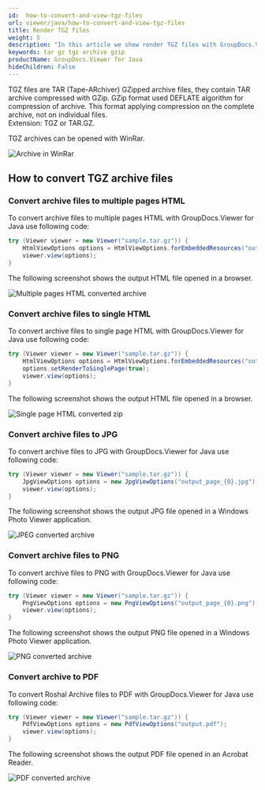 ```yaml
---
id:  how-to-convert-and-view-tgz-files
url: viewer/java/how-to-convert-and-view-tgz-files
title: Render TGZ files
weight: 5
description: "In this article we show render TGZ files with GroupDocs.Viewer within your Java applications."
keywords: tar gz tgz archive gzip
productName: GroupDocs.Viewer for Java
hideChildren: False
---
```


TGZ files are TAR (Tape-ARchiver) GZipped archive files, they contain TAR archive compressed with GZip.
GZip format used DEFLATE algorithm for compression of archive. This format applying compression on the complete archive, not on individual files. \
Extension: TGZ or TAR.GZ.

TGZ archives can be opened with WinRar.

![Archive in WinRar](/viewer/java/images/how-to-convert-and-view-tgz-files/tgz-in-winrar.png)

## How to convert TGZ archive files

### Convert archive files to multiple pages HTML

To convert archive files to multiple pages HTML with GroupDocs.Viewer for Java use following code:

```java
try (Viewer viewer = new Viewer("sample.tar.gz")) {
    HtmlViewOptions options = HtmlViewOptions.forEmbeddedResources("output_page_{0}.html");
    viewer.view(options);
}
```

The following screenshot shows the output HTML file opened in a browser.

![Multiple pages HTML converted archive](/viewer/java/images/how-to-convert-and-view-tgz-files/tgz-to-multiple-html.png)

### Convert archive files to single HTML

To convert archive files to single page HTML with GroupDocs.Viewer for Java use following code:

```java
try (Viewer viewer = new Viewer("sample.tar.gz")) {
    HtmlViewOptions options = HtmlViewOptions.forEmbeddedResources("output.html");
    options.setRenderToSinglePage(true);
    viewer.view(options);
}
```

The following screenshot shows the output HTML file opened in a browser.

![Single page HTML converted zip](/viewer/java/images/how-to-convert-and-view-tgz-files/tgz-to-single-html.png)

### Convert archive files to JPG

To convert archive files to JPG with GroupDocs.Viewer for Java use following code:

```java
try (Viewer viewer = new Viewer("sample.tar.gz")) {
    JpgViewOptions options = new JpgViewOptions("output_page_{0}.jpg");
    viewer.view(options);
}
```

The following screenshot shows the output JPG file opened in a Windows Photo Viewer application.

![JPEG converted archive](/viewer/java/images/how-to-convert-and-view-tgz-files/tgz-in-jpg.png)

### Convert archive files to PNG

To convert archive files to PNG with GroupDocs.Viewer for Java use following code:

```java
try (Viewer viewer = new Viewer("sample.tar.gz")) {
    PngViewOptions options = new PngViewOptions("output_page_{0}.png");
    viewer.view(options);
}
```

The following screenshot shows the output PNG file opened in a Windows Photo Viewer application.

![PNG converted archive](/viewer/java/images/how-to-convert-and-view-tgz-files/tgz-in-png.png)

### Convert archive to PDF

To convert Roshal Archive files to PDF with GroupDocs.Viewer for Java use following code:

```java
try (Viewer viewer = new Viewer("sample.tar.gz")) {
    PdfViewOptions options = new PdfViewOptions("output.pdf");
    viewer.view(options);
}
```

The following screenshot shows the output PDF file opened in an Acrobat Reader.

![PDF converted archive](/viewer/java/images/how-to-convert-and-view-tgz-files/tgz-in-pdf.png)
